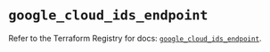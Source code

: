 # `google_cloud_ids_endpoint`

Refer to the Terraform Registry for docs: [`google_cloud_ids_endpoint`](https://registry.terraform.io/providers/hashicorp/google/4.85.0/docs/resources/cloud_ids_endpoint).
